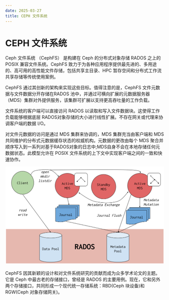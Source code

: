 ```yaml
---
date: 2025-03-27
title: CEPH 文件系统
---
```

# CEPH 文件系统
Ceph 文件系统 （CephFS） 是构建在 Ceph 的分布式对象存储 RADOS 之上的 POSIX 兼容文件系统。CephFS 致力于为各种应用程序提供最先进的、多用途的、高可用的高性能文件存储，包括共享主目录、HPC 暂存空间和分布式工作流共享存储等传统使用案例。

CephFS 通过其创新的架构来实现这些目标。值得注意的是，CephFS 文件元数据与文件数据分开存储在RADOS 池中，并通过可横向扩展的元数据服务器（MDS）集群对外提供服务，该集群可扩展以支持更高吞吐量的工作负载。

文件系统的客户端可以直接访问 RADOS 以读取和写入文件数据块。这使得工作负载能够根据底层 RADOS对象存储的大小进行线性扩展。不存在网关或代理来协调客户端的数据 I/O。

对文件元数据的访问是通过 MDS 集群来协调的，MDS 集群充当由客户端和 MDS 共同维护的分布式元数据缓存状态的权威机构。元数据的更改由每个 MDS 聚合并顺序写入到一系列对基于RADOS对象的日志中;MDS自身不会在本地存储任何元数据状态。此模型允许在 POSIX 文件系统的上下文中实现客户端之间的一致和快速协作。

![Ceph 文件系统](../image/cephfs-architecture.svg)

CephFS 因其新颖的设计和对文件系统研究的贡献而成为众多学术论文的主题。它是 Ceph 中最古老的存储接口，曾经是 RADOS 的主要用例。现在，它和另外两个存储接口，共同形成一个现代统一存储系统：RBD(Ceph 块设备)和 RGW(Ceph 对象存储网关)。